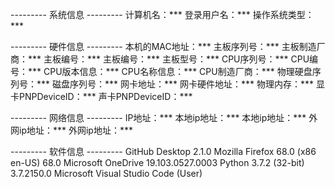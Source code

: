 ---------  系统信息  ---------
计算机名：***
登录用户名：***
操作系统类型：***

---------  硬件信息  ---------
本机的MAC地址：***
主板序列号：***
主板制造厂商：***
主板编号：***
主板编号：***
主板型号：***
CPU序列号：***
CPU编号：***
CPU版本信息：***
CPU名称信息：***
CPU制造厂商：***
物理硬盘序列号：***
磁盘序列号：***
网卡地址：***
网卡硬件地址：***
物理内存：***
显卡PNPDeviceID：***
声卡PNPDeviceID：***


---------  网络信息  ---------
IP地址：***
本地ip地址：***
本地ip地址：***
外网ip地址：***
外网ip地址：***


---------  软件信息  ---------
GitHub Desktop	2.1.0
Mozilla Firefox 68.0 (x86 en-US)	68.0
Microsoft OneDrive	19.103.0527.0003
Python 3.7.2 (32-bit)	3.7.2150.0
Microsoft Visual Studio Code (User)